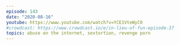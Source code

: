 ```yaml
---
episode: 143
date: "2020-08-16"
youtube: https://www.youtube.com/watch?v=YCE1VteWyC0
#crowdcast: https://www.crowdcast.io/e/in-lieu-of-fun-episode-37
topics: abuse on the internet, sextortion, revenge porn
---
```

